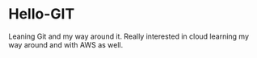 # Hello-GIT
Leaning Git and my way around it.
Really interested in cloud learning my way around and with AWS as well.
